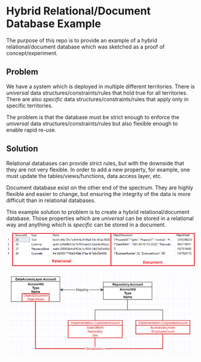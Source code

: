 # Hybrid Relational/Document Database Example

The purpose of this repo is to provide an example of a hybrid relational/document database which was sketched as a proof of concept/experiment.

## Problem

We have a system which is deployed in multiple different territories. There is *universal* data structures/constraints/rules that hold true for all territories. There are also *specific* data structures/constraints/rules that apply only in specific territories. 

The problem is that the database must be strict enough to enforce the *universal* data structures/constraints/rules but also flexible enough to enable rapid re-use.

## Solution

Relational databases can provide strict rules, but with the downside that they are not very flexible. In order to add a new property, for example, one must update the tables/views/functions, data access layer, etc.

Document database exist on the other end of the spectrum. They are highly flexible and easier to change, but ensuring the integrity of the data is more difficult than in relational databases.

This example solution to problem is to create a hybrid relational/document database. Those properties which are *universal* can be stored in a relational way and anything which is *specific* can be stored in a document.

![Relational/Document split example](Example.png)

![Object Document Container Explaination](ObjectDocumentContainerExplaination.png)
